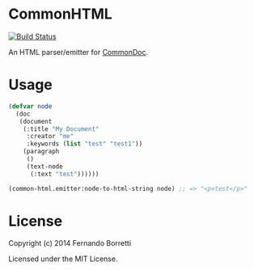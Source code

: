 # CommonHTML

[![Build Status](https://travis-ci.org/CommonDoc/common-html.svg)](https://travis-ci.org/CommonDoc/common-html)

An HTML parser/emitter for [CommonDoc](https://github.com/CommonDoc/common-doc).

# Usage

```lisp
(defvar node
  (doc
   (document
    (:title "My Document"
     :creator "me"
     :keywords (list "test" "test1"))
    (paragraph
     ()
     (text-node
      (:text "test"))))))

(common-html.emitter:node-to-html-string node) ;; => "<p>test</p>"
```

# License

Copyright (c) 2014 Fernando Borretti

Licensed under the MIT License.
